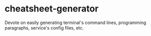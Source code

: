 # cheatsheet-generator
Devote on easily generating terminal's command lines, programming paragraphs, service's config files, etc.
